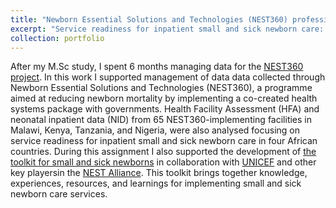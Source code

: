```yaml
---
title: "Newborn Essential Solutions and Technologies (NEST360) professional assistant role."
excerpt: "Service readiness for inpatient small and sick newborn care: Evaluation of health facility assessment data from a standard tool used in 65 hospitals in Malawi, Kenya, Tanzania, and Nigeria <br/><img src='/images/newborn_toolkit.png'>"
collection: portfolio
---
```


After my M.Sc study, I spent 6 months managing data for the [NEST360 project](https://nest360.org/). In this work I supported management of data data collected through Newborn Essential Solutions and Technologies (NEST360), a programme aimed at reducing newborn mortality by implementing a co-created health systems package with governments. Health Facility Assessment (HFA) and neonatal inpatient data (NID) from 65 NEST360-implementing facilities in Malawi, Kenya, Tanzania, and Nigeria, were also analysed focusing on service readiness for inpatient small and sick newborn care in four African countries. During this assignment I also supported the development of [the toolkit for small and sick newborns](https://www.newborntoolkit.org/) in collaboration with [UNICEF](https://www.unicef.org) and other key playersin the [NEST Alliance](https://nest360.org/about/). This toolkit brings together knowledge, experiences, resources, and learnings for implementing small and sick newborn care services.
